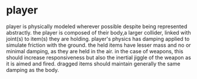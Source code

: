 # player
player is physically modeled wherever possible despite being represented abstractly. the player is composed of their body,a larger collider, linked with joint(s) to item(s) they are holding. player's physics has damping applied to simulate friction with the ground. the held items have lesser mass and no or minimal damping, as they are held in the air. in the case of weapons, this should increase responsiveness but also the inertial jiggle of the weapon as it is aimed and fired. dragged items should maintain generally the same damping as the body.